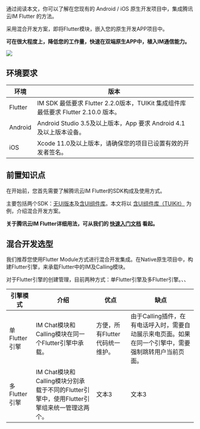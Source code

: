 [](id:toc)
通过阅读本文，你可以了解在您现有的 Android / iOS 原生开发项目中，集成腾讯云IM Flutter 的方法。

采用混合开发方案，即将Flutter模块，嵌入您的原生开发APP项目中。

**可在很大程度上，降低您的工作量，快速在双端原生APP中，植入IM通信能力。**

![](https://qcloudimg.tencent-cloud.cn/raw/af577f9cc3b02a1a02312f17cc92aa7d.png)

## 环境要求

| 环境  | 版本 |
|---------|---------|
| Flutter | IM SDK 最低要求 Flutter 2.2.0版本，TUIKit 集成组件库最低要求 Flutter 2.10.0 版本。|
|Android|Android Studio 3.5及以上版本，App 要求 Android 4.1及以上版本设备。|
|iOS|Xcode 11.0及以上版本，请确保您的项目已设置有效的开发者签名。|

## 前置知识点

在开始前，您首先需要了解腾讯云IM Flutter的SDK构成及使用方式。

主要包括两个SDK：[无UI版本](https://cloud.tencent.com/document/product/269/68823#.E7.AC.AC.E4.BA.94.E9.83.A8.E5.88.86.EF.BC.9A.E8.87.AA.E5.AE.9E.E7.8E.B0-ui-.E9.9B.86.E6.88.90)及[含UI组件库](https://cloud.tencent.com/document/product/269/70747)。本文将以 [含UI组件库（TUIKit）](https://cloud.tencent.com/document/product/269/70747) 为例，介绍混合开发方案。

**关于腾讯云IM Flutter详细用法，可从我们的 [快速入门文档](https://cloud.tencent.com/document/product/269/68823) 看起。**

## 混合开发选型

我们推荐您使用Flutter Module方式进行混合开发集成。在Native原生项目中，构建Flutter引擎，来承载Flutter中的IM及Calling模块。

对于Flutter引擎的创建管理，目前两种方式：单Flutter引擎及多Flutter引擎。、、

| 引擎模式 | 介绍 | 优点 | 缺点 |
|---------|---------|---------|---------|
| 单Flutter引擎 | IM Chat模块和Calling模块在同一个Flutter引擎中承载。 | 方便，所有Flutter代码统一维护。 | 由于Calling插件，在有电话呼入时，需要自动展示来电页面。如果在同一个引擎中，需要强制跳转用户当前页面。 |
| 多Flutter引擎 | IM Chat模块和Calling模块分别承载于不同的Flutter引擎中，使用Flutter引擎组来统一管理这两个。 | 文本3 | 文本3 |

